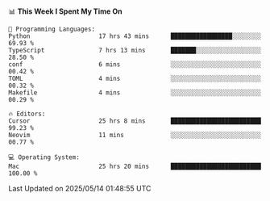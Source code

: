 <!--START_SECTION:waka-->
📊 **This Week I Spent My Time On** 

```text
💬 Programming Languages: 
Python                   17 hrs 43 mins      █████████████████░░░░░░░░   69.93 % 
TypeScript               7 hrs 13 mins       ███████░░░░░░░░░░░░░░░░░░   28.50 % 
conf                     6 mins              ░░░░░░░░░░░░░░░░░░░░░░░░░   00.42 % 
TOML                     4 mins              ░░░░░░░░░░░░░░░░░░░░░░░░░   00.32 % 
Makefile                 4 mins              ░░░░░░░░░░░░░░░░░░░░░░░░░   00.29 % 

🔥 Editors: 
Cursor                   25 hrs 8 mins       █████████████████████████   99.23 % 
Neovim                   11 mins             ░░░░░░░░░░░░░░░░░░░░░░░░░   00.77 % 

💻 Operating System: 
Mac                      25 hrs 20 mins      █████████████████████████   100.00 % 
```


 Last Updated on 2025/05/14 01:48:55 UTC
<!--END_SECTION:waka-->
